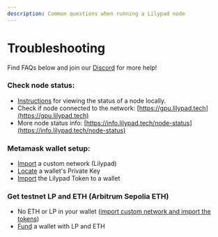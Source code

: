 ```yaml
---
description: Common questions when running a Lilypad node
---
```


# Troubleshooting

Find FAQs below and join our [Discord](https://lilypad.team/discord) for more help!

### Check node status:

* [Instructions](https://docs.lilypad.tech/lilypad/hardware-providers/run-a-node#view-node-status) for viewing the status of a node locally.
* Check if node connected to the network: [https://gpu.lilypad.tech](https://gpu.lilypad.tech)
* More node status info: [https://info.lilypad.tech/node-status](https://info.lilypad.tech/node-status)

### Metamask wallet setup:

* [Import](https://docs.lilypad.tech/lilypad/lilypad-testnet/quick-start/setting-up-metamask#setting-up-metamask) a custom network (Lilypad)
* [Locate](https://support.metamask.io/managing-my-wallet/secret-recovery-phrase-and-private-keys/how-to-export-an-accounts-private-key/) a wallet's Private Key
* [Import](https://docs.lilypad.tech/lilypad/lilypad-testnet/quick-start/funding-your-wallet-from-faucet#import-testnet-tokens) the Lilypad Token to a wallet

### Get testnet LP and ETH (Arbitrum Sepolia ETH)

* No ETH or LP in your wallet ([import custom network and import the tokens](https://lilypad.team/discord))&#x20;
* [Fund](https://docs.lilypad.tech/lilypad/hardware-providers/run-a-node#write-env-file) a wallet with LP and ETH&#x20;

